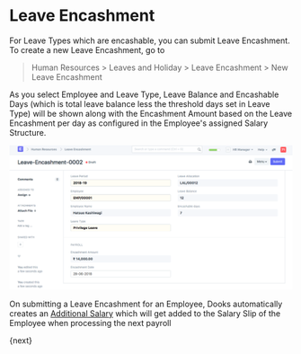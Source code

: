 <!-- add-breadcrumbs -->
# Leave Encashment

For Leave Types which are encashable, you can submit Leave Encashment. To create a new Leave Encashment, go to

> Human Resources > Leaves and Holiday > Leave Encashment > New Leave Encashment

As you select Employee and Leave Type, Leave Balance and Encashable Days (which is total leave balance less the threshold days set in Leave Type) will be shown along with the Encashment Amount based on the Leave Encashment per day as configured in the Employee's assigned Salary Structure.

<img class="screenshot" alt="Leave Encashment" src="../assets/leave-encashment.png">

On submitting a Leave Encashment for an Employee, Dooks automatically creates an [Additional Salary](/dooks/human-resources/payroll/additional-salary.md) which will get added to the Salary Slip of the Employee when processing the next payroll

{next}
